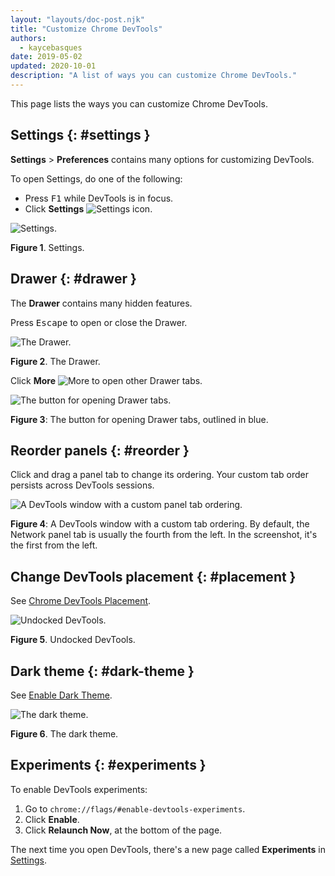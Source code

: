 ```yaml
---
layout: "layouts/doc-post.njk"
title: "Customize Chrome DevTools"
authors:
  - kaycebasques
date: 2019-05-02
updated: 2020-10-01
description: "A list of ways you can customize Chrome DevTools."
---
```


This page lists the ways you can customize Chrome DevTools.

## Settings {: #settings }

**Settings** > **Preferences** contains many options for customizing DevTools.

To open Settings, do one of the following:

- Press <kbd>F1</kbd> while DevTools is in focus.
- Click **Settings**
  ![Settings icon](/web/tools/chrome-devtools/images/shared/capture-settings.png).

![Settings.](/web/tools/chrome-devtools/customize/images/settings-menu.png)

**Figure 1**. Settings.

## Drawer {: #drawer }

The **Drawer** contains many hidden features.

Press <kbd>Escape</kbd> to open or close the Drawer.

![The Drawer.](/web/tools/chrome-devtools/customize/images/drawer-example.png)

**Figure 2**. The Drawer.

Click **More** ![More](/web/tools/chrome-devtools/customize/images/more.png) to open other Drawer
tabs.

![The button for opening Drawer
      tabs.](/web/tools/chrome-devtools/customize/images/more-drawer-tabs.svg)

**Figure 3**: The button for opening Drawer tabs, outlined in blue.

## Reorder panels {: #reorder }

Click and drag a panel tab to change its ordering. Your custom tab order persists across DevTools
sessions.

![A DevTools window
      with a custom panel tab ordering.](/web/tools/chrome-devtools/customize/images/custom-panel-tab-ordering.png)

**Figure 4**: A DevTools window with a custom tab ordering. By default, the Network panel tab is
usually the fourth from the left. In the screenshot, it's the first from the left.

## Change DevTools placement {: #placement }

See [Chrome DevTools Placement][1].

![Undocked DevTools.](/web/tools/chrome-devtools/customize/images/undock.png)

**Figure 5**. Undocked DevTools.

## Dark theme {: #dark-theme }

See [Enable Dark Theme][2].

![The dark theme.](/web/tools/chrome-devtools/customize/images/darktheme.png)

**Figure 6**. The dark theme.

## Experiments {: #experiments }

To enable DevTools experiments:

1.  Go to `chrome://flags/#enable-devtools-experiments`.
2.  Click **Enable**.
3.  Click **Relaunch Now**, at the bottom of the page.

The next time you open DevTools, there's a new page called **Experiments** in [Settings][3].

[1]: /web/tools/chrome-devtools/customize/placement
[2]: /web/tools/chrome-devtools/customize/dark-theme
[3]: #settings
